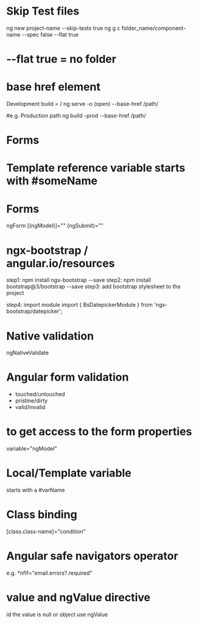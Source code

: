# Skip Test files
ng new project-name --skip-tests true
ng g c folder_name/component-name --spec false --flat true
# --flat true = no folder 

# base href element 
Development build = /
ng serve -o (open) --base-href /path/

#e.g. Production path
ng build -prod --base-href /path/

# Forms
<!-- Template Driven forms  -->
<!-- Model Driven forms (reactive forms)  -->


# Template reference variable starts with #someName

# Forms
ngForm 
[(ngModel)]=""
(ngSubmit)=""

# ngx-bootstrap / angular.io/resources
step1: npm install ngx-bootstrap --save
step2: npm install bootstrap@3/bootstrap --save
step3: add bootstrap stylesheet to the project

step4: import module
import { BsDatepickerModule } from 'ngx-bootstrap/datepicker';

# Native validation
ngNativeValidate

# Angular form validation 
- touched/untouched 
- pristine/dirty
- valid/invalid 

# to get access to the form properties 
variable="ngModel" 

# Local/Template variable
starts with a #varName

# Class binding
[class.class-name]="condition"

# Angular safe navigators operator 
e.g. *nfIf="email.errors?.required"

# value and ngValue directive 
id the value is null or object use ngValue 